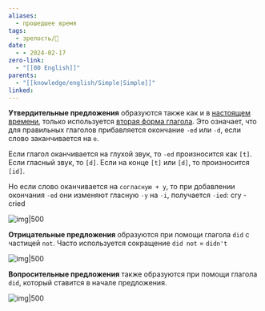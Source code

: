 ```yaml
---
aliases:
  - прошедшее время
tags:
  - зрелость/🌱
date:
  - - 2024-02-17
zero-link:
  - "[[00 English]]"
parents:
  - "[[knowledge/english/Simple|Simple]]"
linked:
---
```

**Утвердительные предложения** образуются также как и в [настоящем времени](Present%20Simple.md), только используется [вторая форма глагола](Неправильные%20глаголы.md). Это означает, что для правильных глаголов прибавляется окончание `-ed` или `-d`, если слово заканчивается на `e`.

Если глагол оканчивается на глухой звук, то `-ed` произносится как `[t]`. Если гласный звук, то `[d]`. Если на конце `[t]` или `[d]`, то произносится `[id]`.

Но если слово оканчивается на `согласную + y`, то при добавлении окончания `-ed` они изменяют гласную `-y` на `-i`, получается `-ied`: cry - cried

![img|500](Pasted%20image%2020240217110245.png)

**Отрицательные предложения** образуются при помощи глагола `did` с частицей `not`. Часто используется сокращение `did not` = `didn't`

![img|500](Pasted%20image%2020240217110347.png)

**Вопросительные предложения** также образуются при помощи глагола `did`, который ставится в начале предложения.

![img|500](Pasted%20image%2020240217110454.png)